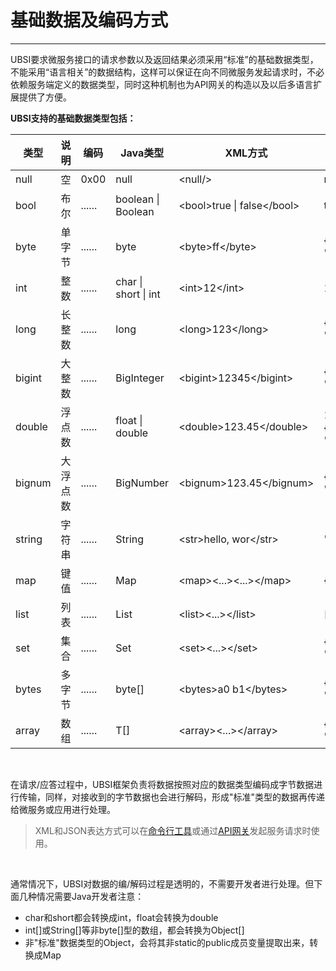 # 基础数据及编码方式

---

UBSI要求微服务接口的请求参数以及返回结果必须采用“标准”的基础数据类型，不能采用“语言相关”的数据结构，这样可以保证在向不同微服务发起请求时，不必依赖服务端定义的数据类型，同时这种机制也为API网关的构造以及以后多语言扩展提供了方便。



**UBSI支持的基础数据类型包括：**

| 类型   | 说明     | 编码   | Java类型             | XML方式                       | JSON方式                            |
| ------ | -------- | ------ | -------------------- | ----------------------------- | ----------------------------------- |
| null   | 空       | 0x00   | null                 | &lt;null/&gt;                     | null                                |
| bool   | 布尔     | ...... | boolean &#124; Boolean | &lt;bool&gt;true &#124; false&lt;/bool&gt; | true &#124; false                       |
| byte   | 单字节   | ...... | byte   |              &lt;byte&gt;ff&lt;/byte&gt;           | {"$t":"byte", "$v":-1}              |
| int    | 整数     | ...... | char &#124; short &#124; int |    &lt;int&gt;12&lt;/int&gt;           | 12                                  |
| long   | 长整数   | ...... | long  |               &lt;long&gt;123&lt;/long&gt;          | {"$t":"long", "$v":123}             |
| bigint | 大整数   | ...... | BigInteger  |         &lt;bigint&gt;12345&lt;/bigint&gt;    | {"$t":"bigint", "$v":12345}         |
| double | 浮点数   | ...... | float &#124; double |      &lt;double&gt;123.45&lt;/double&gt;   | 123.45 或 {"$t":"double", "$v":123} |
| bignum | 大浮点数 | ...... | BigNumber |           &lt;bignum&gt;123.45&lt;/bignum&gt;   | {"$t":"bignum", "$v":"123.45"}      |
| string | 字符串   | ...... | String  |             &lt;str&gt;hello, wor&lt;/str&gt;   | "hello, world"                      |
| map    | 键值     | ...... | Map     |             &lt;map&gt;&lt;...&gt;&lt;...&gt;&lt;/map&gt; | {...}                               |
| list   | 列表     | ...... | List    |             &lt;list&gt;&lt;...&gt;&lt;/list&gt;       | [...]                               |
| set    | 集合     | ...... | Set     |             &lt;set&gt;&lt;...&gt;&lt;/set&gt;         | {"$t":"set", "$v":[...]}            |
| bytes  | 多字节   | ...... | byte[]  |             &lt;bytes&gt;a0 b1&lt;/bytes&gt;      | {"$t":"bytes", "$v":"a0b1"}         |
| array  | 数组     | ...... | T[]    |              &lt;array&gt;&lt;...&gt;&lt;/array&gt;    | {"$t":"array", "$v":[...]}          |

&nbsp;

在请求/应答过程中，UBSI框架负责将数据按照对应的数据类型编码成字节数据进行传输，同样，对接收到的字节数据也会进行解码，形成"标准"类型的数据再传递给微服务或应用进行处理。

> XML和JSON表达方式可以在[命令行工具](../develop/cli.md)或通过[API网关](../gateway/readme.md)发起服务请求时使用。

&nbsp;

通常情况下，UBSI对数据的编/解码过程是透明的，不需要开发者进行处理。但下面几种情况需要Java开发者注意：

* char和short都会转换成int，float会转换为double
* int[]或String[]等非byte[]型的数组，都会转换为Object[]
* 非"标准"数据类型的Object，会将其非static的public成员变量提取出来，转换成Map


